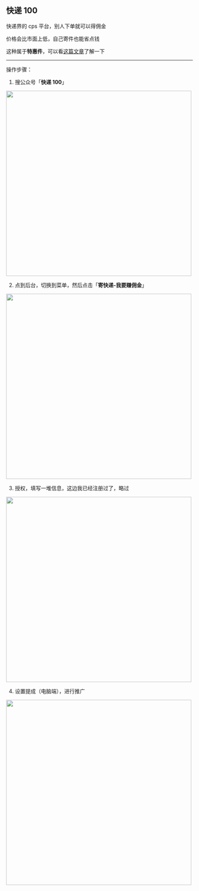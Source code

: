 ## 快递 100

快递界的 cps 平台，别人下单就可以得佣金

价格会比市面上低，自己寄件也能省点钱

这种属于**特惠件**，可以看[这篇文章](https://mp.weixin.qq.com/s/kUcCDqSkZlItK6R8BoEBaQ)了解一下

---

操作步骤：

1. 搜公众号「**快递 100**」

<img src="/imgs/projects/cps-express-1.png" width="500"   />

2. 点到后台，切换到菜单，然后点击「**寄快递-我要赚佣金**」

<img src="/imgs/projects/cps-express-2.png" width="500"   />

3. 授权，填写一堆信息，这边我已经注册过了，略过

<img src="/imgs/projects/cps-express-3.png" width="500"   />

4. 设置提成（电脑端），进行推广

<img src="/imgs/projects/cps-express-4.png" width="500"   />
